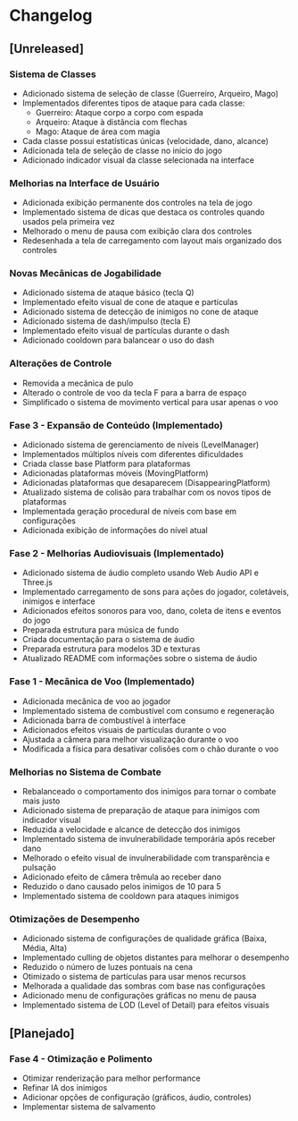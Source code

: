 # Changelog

## [Unreleased]

### Sistema de Classes
- Adicionado sistema de seleção de classe (Guerreiro, Arqueiro, Mago)
- Implementados diferentes tipos de ataque para cada classe:
  - Guerreiro: Ataque corpo a corpo com espada
  - Arqueiro: Ataque à distância com flechas
  - Mago: Ataque de área com magia
- Cada classe possui estatísticas únicas (velocidade, dano, alcance)
- Adicionada tela de seleção de classe no início do jogo
- Adicionado indicador visual da classe selecionada na interface

### Melhorias na Interface de Usuário
- Adicionada exibição permanente dos controles na tela de jogo
- Implementado sistema de dicas que destaca os controles quando usados pela primeira vez
- Melhorado o menu de pausa com exibição clara dos controles
- Redesenhada a tela de carregamento com layout mais organizado dos controles

### Novas Mecânicas de Jogabilidade
- Adicionado sistema de ataque básico (tecla Q)
- Implementado efeito visual de cone de ataque e partículas
- Adicionado sistema de detecção de inimigos no cone de ataque
- Adicionado sistema de dash/impulso (tecla E)
- Implementado efeito visual de partículas durante o dash
- Adicionado cooldown para balancear o uso do dash

### Alterações de Controle
- Removida a mecânica de pulo
- Alterado o controle de voo da tecla F para a barra de espaço
- Simplificado o sistema de movimento vertical para usar apenas o voo

### Fase 3 - Expansão de Conteúdo (Implementado)
- Adicionado sistema de gerenciamento de níveis (LevelManager)
- Implementados múltiplos níveis com diferentes dificuldades
- Criada classe base Platform para plataformas
- Adicionadas plataformas móveis (MovingPlatform)
- Adicionadas plataformas que desaparecem (DisappearingPlatform)
- Atualizado sistema de colisão para trabalhar com os novos tipos de plataformas
- Implementada geração procedural de níveis com base em configurações
- Adicionada exibição de informações do nível atual

### Fase 2 - Melhorias Audiovisuais (Implementado)
- Adicionado sistema de áudio completo usando Web Audio API e Three.js
- Implementado carregamento de sons para ações do jogador, coletáveis, inimigos e interface
- Adicionados efeitos sonoros para voo, dano, coleta de itens e eventos do jogo
- Preparada estrutura para música de fundo
- Criada documentação para o sistema de áudio
- Preparada estrutura para modelos 3D e texturas
- Atualizado README com informações sobre o sistema de áudio

### Fase 1 - Mecânica de Voo (Implementado)
- Adicionada mecânica de voo ao jogador
- Implementado sistema de combustível com consumo e regeneração
- Adicionada barra de combustível à interface
- Adicionados efeitos visuais de partículas durante o voo
- Ajustada a câmera para melhor visualização durante o voo
- Modificada a física para desativar colisões com o chão durante o voo

### Melhorias no Sistema de Combate
- Rebalanceado o comportamento dos inimigos para tornar o combate mais justo
- Adicionado sistema de preparação de ataque para inimigos com indicador visual
- Reduzida a velocidade e alcance de detecção dos inimigos
- Implementado sistema de invulnerabilidade temporária após receber dano
- Melhorado o efeito visual de invulnerabilidade com transparência e pulsação
- Adicionado efeito de câmera trêmula ao receber dano
- Reduzido o dano causado pelos inimigos de 10 para 5
- Implementado sistema de cooldown para ataques inimigos

### Otimizações de Desempenho
- Adicionado sistema de configurações de qualidade gráfica (Baixa, Média, Alta)
- Implementado culling de objetos distantes para melhorar o desempenho
- Reduzido o número de luzes pontuais na cena
- Otimizado o sistema de partículas para usar menos recursos
- Melhorada a qualidade das sombras com base nas configurações
- Adicionado menu de configurações gráficas no menu de pausa
- Implementado sistema de LOD (Level of Detail) para efeitos visuais

## [Planejado]

### Fase 4 - Otimização e Polimento
- Otimizar renderização para melhor performance
- Refinar IA dos inimigos
- Adicionar opções de configuração (gráficos, áudio, controles)
- Implementar sistema de salvamento 